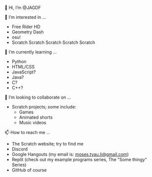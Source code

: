👋 Hi, I’m @JAGDF

👀 I’m interested in ...
- Free Rider HD
- Geometry Dash
- osu!
- Scratch Scratch Scratch Scratch Scratch

🌱 I’m currently learning ...
- Python
- HTML/CSS
- JavaScript?
- Java?
- C?
- C++?

💞️ I’m looking to collaborate on ...
- Scratch projects; some include:
  - Games
  - Animated shorts
  - Music videos

📫 How to reach me ...
- The Scratch website; try to find me
- Discord
- Google Hangouts (my email is: moses.tyau.li@gmail.com)
- Replit (check out my example programs series, The "Some thingy" Series)
- GitHub of course

<!---
JAGDF/JAGDF is a ✨ special ✨ repository because its `README.md` (this file) appears on your GitHub profile.
You can click the Preview link to take a look at your changes.
--->
